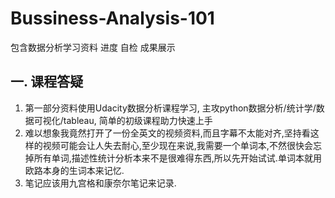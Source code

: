 # Bussiness-Analysis-101
包含数据分析学习资料 进度 自检 成果展示

## 一. 课程答疑
1. 第一部分资料使用Udacity数据分析课程学习, 主攻python数据分析/统计学/数据可视化/tableau, 简单的初级课程助力快速上手
2. 难以想象我竟然打开了一份全英文的视频资料,而且字幕不太能对齐,坚持看这样的视频可能会让人失去耐心,至少现在来说,我需要一个单词本,不然很快会忘掉所有单词,描述性统计分析本来不是很难得东西,所以先开始试试.单词本就用欧路本身的生词本来记忆.
3. 笔记应该用九宫格和康奈尔笔记来记录.
